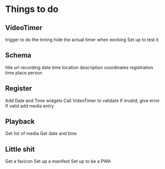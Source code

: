 # Things to do

## VideoTimer

trigger to do the timing
hide the actual timer when working
Set up to test it

## Schema

title
url
recording
date
time
location
description
coordinates
registration
time
place
person

## Register

Add Date and Time widgets
Call VideoTimer to validate
If invalid, give error
If valid add media entry

## Playback

Get list of media
Get date and time

## Little shit

Get a favicon
Set up a manifest
Set up to be a PWA
